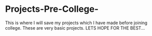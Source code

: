 # Projects-Pre-College-
This is where I will save my projects which I have made before joining college.
These are very basic projects.
LETS HOPE FOR THE BEST...
